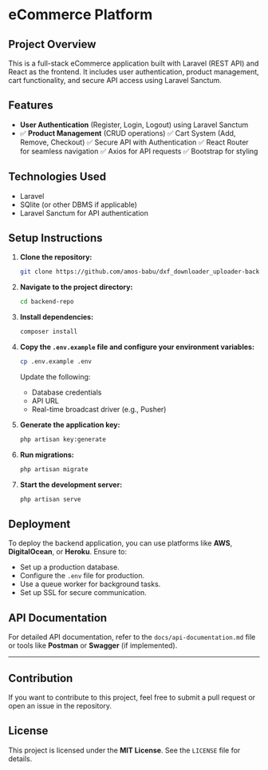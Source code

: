 # eCommerce Platform

## Project Overview
This is a full-stack eCommerce application built with Laravel (REST API) and React as the frontend. It includes user authentication, product management, cart functionality, and secure API access using Laravel Sanctum.

## Features
- **User Authentication** (Register, Login, Logout) using Laravel Sanctum
- ✅ **Product Management** (CRUD operations)
✅ Cart System (Add, Remove, Checkout)
✅ Secure API with Authentication
✅ React Router for seamless navigation
✅ Axios for API requests
✅ Bootstrap for styling

## Technologies Used
- Laravel
- SQlite (or other DBMS if applicable)
- Laravel Sanctum for API authentication

## Setup Instructions

1. **Clone the repository:**
   ```bash
   git clone https://github.com/amos-babu/dxf_downloader_uploader-backend.git
   ```

2. **Navigate to the project directory:**
   ```bash
   cd backend-repo
   ```

3. **Install dependencies:**
   ```bash
   composer install
   ```

4. **Copy the `.env.example` file and configure your environment variables:**
   ```bash
   cp .env.example .env
   ```
   Update the following:
   - Database credentials
   - API URL
   - Real-time broadcast driver (e.g., Pusher)

5. **Generate the application key:**
   ```bash
   php artisan key:generate
   ```

6. **Run migrations:**
   ```bash
   php artisan migrate
   ```

7. **Start the development server:**
   ```bash
   php artisan serve
   ```

## Deployment
To deploy the backend application, you can use platforms like **AWS**, **DigitalOcean**, or **Heroku**. Ensure to:
- Set up a production database.
- Configure the `.env` file for production.
- Use a queue worker for background tasks.
- Set up SSL for secure communication.

## API Documentation
For detailed API documentation, refer to the `docs/api-documentation.md` file or tools like **Postman** or **Swagger** (if implemented).

---

## Contribution
If you want to contribute to this project, feel free to submit a pull request or open an issue in the repository.

## License
This project is licensed under the **MIT License**. See the `LICENSE` file for details.
